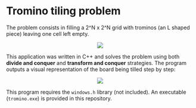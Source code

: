 # Tromino tiling problem

The problem consists in filling a 2^N x 2^N grid with trominos (an L shaped piece) leaving one cell left empty.

<p align="center">
  <img src="https://i.imgur.com/PSs8Nl7.png">
</p>

This application was written in C++ and solves the problem using both **divide and conquer** and **transform and conquer** strategies. The program outputs a visual representation of the board being tilled step by step:

<p align="center">
  <img src="https://i.imgur.com/POkjL0t.gif">
</p>

This program requires the ```windows.h``` library (not included). An executable (```tromino.exe```) is provided in this repository.
